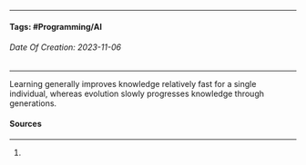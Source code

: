 __________________________________________________________________________
#### **Tags:** #Programming/AI 
###### *Date Of Creation: 2023-11-06*
__________________________________________________________________________

Learning generally improves knowledge relatively fast for a single individual, whereas evolution slowly progresses knowledge through generations.
#### Sources
__________________________________________________________________________
1. 
